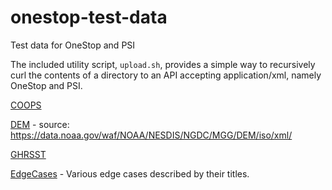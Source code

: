 # onestop-test-data
Test data for OneStop and PSI 

The included utility script, `upload.sh`, provides a simple way to recursively curl the contents of a directory to  an API accepting  application/xml, namely OneStop and PSI. 

[COOPS](/COOPS)

[DEM](/DEM) - source: https://data.noaa.gov/waf/NOAA/NESDIS/NGDC/MGG/DEM/iso/xml/

[GHRSST](/GHRSST)

[EdgeCases](/EdgeCases) - Various edge cases described by their titles.  
